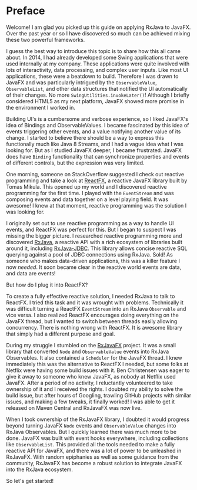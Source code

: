 # Preface

Welcome! I am glad you picked up this guide on applying RxJava to JavaFX. Over the past year or so I have discovered so much can be achieved mixing these two powerful frameworks. 

I guess the best way to introduce this topic is to share how this all came about.  In 2014, I had already developed some Swing applications that were used internally at my company. These applications were quite involved with lots of interactivity, data processing, and complex user inputs. Like most UI applications, these were a beatdown to build. Therefore I was drawn to JavaFX and was particularly intrigued by the `ObservableValue`, `ObservableList`, and other data structures that notified the UI automatically of their changes. No more `SwingUtilities.invokeLater()`!   Although I briefly considered HTML5 as my next platform, JavaFX showed more promise in the environment I worked in. 

Building UI's is a cumbersome and verbose experience, so I liked JavaFX's idea of Bindings and ObservableValues. I became fascinated by this idea of events triggering other events, and a value notifying another value of its change. I started to believe there should be a way to express this functionally much like Java 8 Streams, and I had a vague idea what I was looking for. But as I studied JavaFX deeper, I became frustrated.  JavaFX does have `Binding` functionality that can synchronize properties and events of different controls, but the expression was very limited. 

One morning, someone on StackOverflow suggested I check out reactive programming and take a look at [ReactFX](https://github.com/TomasMikula/ReactFX), a reactive JavaFX library built by Tomas Mikula. This opened up my world and I discovered reactive programming for the first time. I played with the `EventStream` and was composing events and data together on a level playing field. It was awesome! I knew at that moment, reactive programming was the solution I was looking for. 

I originally set out to use reactive programming as a way to handle UI events, and ReactFX was perfect for this. But I began to suspect I was missing the bigger picture. I researched reactive programming more and discovered [RxJava](https://github.com/ReactiveX/RxJava), a reactive API with a rich ecosystem of libraries built around it, including [RxJava-JDBC](https://github.com/davidmoten/rxjava-jdbc). This library allows concise reactive SQL querying against a pool of JDBC connections using RxJava.  Sold! As someone who makes data-driven applications, this was a killer feature I now *needed*. It soon became clear in the reactive world events are data, and data are events! 

But how do I plug it into ReactFX?

To create a fully effective reactive solution, I needed RxJava to talk to ReactFX. I tried this task and it was wrought with problems. Technically it was difficult turning a ReactFX `EventStream` into an RxJava `Observable` and vice versa. I also realized ReactFX encourages doing everything on the JavaFX thread, but I wanted to switch between threads easily allowing concurrency. There is nothing wrong with ReactFX. It is awesome library that simply had a different purpose and goal. 

During my struggle I stumbled on the [RxJavaFX](https://github.com/ReactiveX/RxJavaFX) project. It was a small library that converted `Node` and `ObservableValue` events into RxJava Observables. It also contained a `Scheduler` for the JavaFX thread. I knew immediately this was the alternative to ReactFX I needed, but some folks at Netflix were having some build issues with it. Ben Christensen was eager to give it away to someone who knew JavaFX, as nobody at Netflix used JavaFX. After a period of no activity, I reluctantly volunteered to take ownership of it and I received the rights. I doubted my ability to solve the build issue, but after hours of Googling, trawling GitHub projects with similar issues, and making a few tweaks, it finally worked! I was able to get it released on Maven Central and RxJavaFX was now live. 

When I took ownership of the RxJavaFX library, I doubted it would progress beyond turning JavaFX `Node` events and `ObservableValue` changes into RxJava Observables. But I quickly learned there was much more to be done. JavaFX was built with event hooks everywhere, including collections like `ObservableList`. This provided all the tools needed to make a fully reactive API for JavaFX, and there was a lot of power to be unleashed in RxJavaFX. With random epiphanies as well as some guidance from the community, RxJavaFX has become a robust solution to integrate JavaFX into the RxJava ecosystem.

So let's get started!


